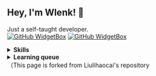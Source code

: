 ## Hey, I'm Wlenk! 👋
Just a self-taught developer.   
[![GitHub WidgetBox](https://github-widgetbox.vercel.app/api/profile?username=Wlenk&data=followers,repositories,stars)](https://github.com/Jurredr/github-widgetbox)
[![GitHub WidgetBox](https://github-widgetbox.vercel.app/api/profile?username=UnlegitMinecraft&data=followers,repositories,stars)](https://github.com/Jurredr/github-widgetbox)

<details>
<summary><b>Skills</b></summary>
<ul>
 <li>Java</li>
 <li>Kotlin</li>
 <li>C++</li>
 <li>HTML</li>
 <li>Lua</li>
 <li>Python3</li>
 <li>CSS</li>
 <li>NodeJS</li>
 <li>Jetpack Compose</li>
 <li>JVM Bytecode</li>
 <li>More...</li>
</ul>
</details>

<details>
<summary><b>Learning queue</b></summary>
<ul>
 <li>A lot...</li>
</ul>
</details>
（This page is forked from Liulihaocai's repository
